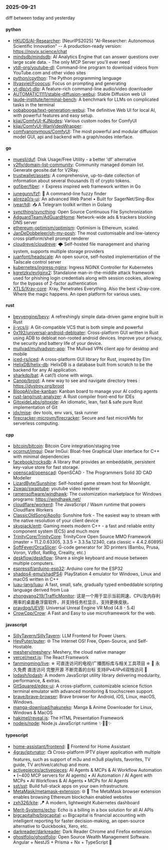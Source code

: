 ### 2025-09-21
diff between today and yesterday

#### python
* [HKUDS/AI-Researcher](https://github.com/HKUDS/AI-Researcher): [NeurIPS2025] "AI-Researcher: Autonomous Scientific Innovation" -- A production-ready version: https://novix.science/chat
* [mindsdb/mindsdb](https://github.com/mindsdb/mindsdb): AI Analytics Engine that can answer questions over large scale data. - The only MCP Server you'll ever need
* [ytdl-org/youtube-dl](https://github.com/ytdl-org/youtube-dl): Command-line program to download videos from YouTube.com and other video sites
* [python/cpython](https://github.com/python/cpython): The Python programming language
* [lllyasviel/Fooocus](https://github.com/lllyasviel/Fooocus): Focus on prompting and generating
* [yt-dlp/yt-dlp](https://github.com/yt-dlp/yt-dlp): A feature-rich command-line audio/video downloader
* [AUTOMATIC1111/stable-diffusion-webui](https://github.com/AUTOMATIC1111/stable-diffusion-webui): Stable Diffusion web UI
* [laude-institute/terminal-bench](https://github.com/laude-institute/terminal-bench): A benchmark for LLMs on complicated tasks in the terminal
* [oobabooga/text-generation-webui](https://github.com/oobabooga/text-generation-webui): The definitive Web UI for local AI, with powerful features and easy setup.
* [kijai/ComfyUI-KJNodes](https://github.com/kijai/ComfyUI-KJNodes): Various custom nodes for ComfyUI
* [kijai/ComfyUI-WanVideoWrapper](https://github.com/kijai/ComfyUI-WanVideoWrapper): 
* [comfyanonymous/ComfyUI](https://github.com/comfyanonymous/ComfyUI): The most powerful and modular diffusion model GUI, api and backend with a graph/nodes interface.

#### go
* [muesli/duf](https://github.com/muesli/duf): Disk Usage/Free Utility - a better 'df' alternative
* [v2fly/domain-list-community](https://github.com/v2fly/domain-list-community): Community managed domain list. Generate geosite.dat for V2Ray.
* [trustwallet/assets](https://github.com/trustwallet/assets): A comprehensive, up-to-date collection of information about several thousands (!) of crypto tokens.
* [gofiber/fiber](https://github.com/gofiber/fiber): ⚡️ Express inspired web framework written in Go
* [junegunn/fzf](https://github.com/junegunn/fzf): 🌸 A command-line fuzzy finder
* [alireza0/s-ui](https://github.com/alireza0/s-ui): An advanced Web Panel • Built for SagerNet/Sing-Box
* [iyear/tdl](https://github.com/iyear/tdl): 📥 A Telegram toolkit written in Golang
* [syncthing/syncthing](https://github.com/syncthing/syncthing): Open Source Continuous File Synchronization
* [AdguardTeam/AdGuardHome](https://github.com/AdguardTeam/AdGuardHome): Network-wide ads & trackers blocking DNS server
* [ethereum-optimism/optimism](https://github.com/ethereum-optimism/optimism): Optimism is Ethereum, scaled.
* [JanDeDobbeleer/oh-my-posh](https://github.com/JanDeDobbeleer/oh-my-posh): The most customisable and low-latency cross platform/shell prompt renderer
* [cloudreve/cloudreve](https://github.com/cloudreve/cloudreve): 🌩 Self-hosted file management and sharing system, supports multiple storage providers
* [juanfont/headscale](https://github.com/juanfont/headscale): An open source, self-hosted implementation of the Tailscale control server
* [kubernetes/ingress-nginx](https://github.com/kubernetes/ingress-nginx): Ingress NGINX Controller for Kubernetes
* [kgretzky/evilginx2](https://github.com/kgretzky/evilginx2): Standalone man-in-the-middle attack framework used for phishing login credentials along with session cookies, allowing for the bypass of 2-factor authentication
* [XTLS/Xray-core](https://github.com/XTLS/Xray-core): Xray, Penetrates Everything. Also the best v2ray-core. Where the magic happens. An open platform for various uses.

#### rust
* [bevyengine/bevy](https://github.com/bevyengine/bevy): A refreshingly simple data-driven game engine built in Rust
* [jj-vcs/jj](https://github.com/jj-vcs/jj): A Git-compatible VCS that is both simple and powerful
* [0x192/universal-android-debloater](https://github.com/0x192/universal-android-debloater): Cross-platform GUI written in Rust using ADB to debloat non-rooted android devices. Improve your privacy, the security and battery life of your device.
* [mullvad/mullvadvpn-app](https://github.com/mullvad/mullvadvpn-app): The Mullvad VPN client app for desktop and mobile
* [iced-rs/iced](https://github.com/iced-rs/iced): A cross-platform GUI library for Rust, inspired by Elm
* [HelixDB/helix-db](https://github.com/HelixDB/helix-db): HelixDB is a database built from scratch to be the backend for any AI application.
* [sharkdp/bat](https://github.com/sharkdp/bat): A cat(1) clone with wings.
* [Canop/broot](https://github.com/Canop/broot): A new way to see and navigate directory trees : https://dystroy.org/broot
* [BloopAI/vibe-kanban](https://github.com/BloopAI/vibe-kanban): Kanban board to manage your AI coding agents
* [rust-lang/rust-analyzer](https://github.com/rust-lang/rust-analyzer): A Rust compiler front-end for IDEs
* [GitoxideLabs/gitoxide](https://github.com/GitoxideLabs/gitoxide): An idiomatic, lean, fast & safe pure Rust implementation of Git
* [jdx/mise](https://github.com/jdx/mise): dev tools, env vars, task runner
* [firecracker-microvm/firecracker](https://github.com/firecracker-microvm/firecracker): Secure and fast microVMs for serverless computing.

#### cpp
* [bitcoin/bitcoin](https://github.com/bitcoin/bitcoin): Bitcoin Core integration/staging tree
* [ocornut/imgui](https://github.com/ocornut/imgui): Dear ImGui: Bloat-free Graphical User interface for C++ with minimal dependencies
* [facebook/rocksdb](https://github.com/facebook/rocksdb): A library that provides an embeddable, persistent key-value store for fast storage.
* [openscad/openscad](https://github.com/openscad/openscad): OpenSCAD - The Programmers Solid 3D CAD Modeller
* [LizardByte/Sunshine](https://github.com/LizardByte/Sunshine): Self-hosted game stream host for Moonlight.
* [2swap/swaptube](https://github.com/2swap/swaptube): youtube video renderer
* [ramensoftware/windhawk](https://github.com/ramensoftware/windhawk): The customization marketplace for Windows programs: https://windhawk.net/
* [cloudflare/workerd](https://github.com/cloudflare/workerd): The JavaScript / Wasm runtime that powers Cloudflare Workers
* [ClassicOldSong/Apollo](https://github.com/ClassicOldSong/Apollo): Sunshine fork - The easiest way to stream with the native resolution of your client device
* [skypjack/entt](https://github.com/skypjack/entt): Gaming meets modern C++ - a fast and reliable entity component system (ECS) and much more
* [TrinityCore/TrinityCore](https://github.com/TrinityCore/TrinityCore): TrinityCore Open Source MMO Framework (master = 11.2.0.63305, 3.3.5 = 3.3.5a.12340, cata classic = 4.4.2.60895)
* [SoftFever/OrcaSlicer](https://github.com/SoftFever/OrcaSlicer): G-code generator for 3D printers (Bambu, Prusa, Voron, VzBot, RatRig, Creality, etc.)
* [deskflow/deskflow](https://github.com/deskflow/deskflow): Share a single keyboard and mouse between multiple computers.
* [espressif/arduino-esp32](https://github.com/espressif/arduino-esp32): Arduino core for the ESP32
* [shadps4-emu/shadPS4](https://github.com/shadps4-emu/shadPS4): PlayStation 4 emulator for Windows, Linux and macOS written in C++
* [luau-lang/luau](https://github.com/luau-lang/luau): A fast, small, safe, gradually typed embeddable scripting language derived from Lua
* [zhongyang219/TrafficMonitor](https://github.com/zhongyang219/TrafficMonitor): 这是一个用于显示当前网速、CPU及内存利用率的桌面悬浮窗软件，并支持任务栏显示，支持更换皮肤。
* [praydog/UEVR](https://github.com/praydog/UEVR): Universal Unreal Engine VR Mod (4.8 - 5.4)
* [CrowCpp/Crow](https://github.com/CrowCpp/Crow): A Fast and Easy to use microframework for the web.

#### javascript
* [SillyTavern/SillyTavern](https://github.com/SillyTavern/SillyTavern): LLM Frontend for Power Users.
* [HeyPuter/puter](https://github.com/HeyPuter/puter): 🌐 The Internet OS! Free, Open-Source, and Self-Hostable.
* [meshery/meshery](https://github.com/meshery/meshery): Meshery, the cloud native manager
* [vercel/next.js](https://github.com/vercel/next.js): The React Framework
* [fanmingming/live](https://github.com/fanmingming/live): ✯ 可直连访问的电视/广播图标库与相关工具项目 ✯ 🔕 永久免费 直连访问 完整开源 不断完善的台标 支持IPv4/IPv6双栈访问 🔕
* [lodash/lodash](https://github.com/lodash/lodash): A modern JavaScript utility library delivering modularity, performance, & extras.
* [GitSquared/edex-ui](https://github.com/GitSquared/edex-ui): A cross-platform, customizable science fiction terminal emulator with advanced monitoring & touchscreen support.
* [brave/brave-browser](https://github.com/brave/brave-browser): Brave browser for Android, iOS, Linux, macOS, Windows.
* [manga-download/hakuneko](https://github.com/manga-download/hakuneko): Manga & Anime Downloader for Linux, Windows & MacOS
* [hakimel/reveal.js](https://github.com/hakimel/reveal.js): The HTML Presentation Framework
* [nodejs/node](https://github.com/nodejs/node): Node.js JavaScript runtime ✨🐢🚀✨

#### typescript
* [home-assistant/frontend](https://github.com/home-assistant/frontend): 🍭 Frontend for Home Assistant
* [4gray/iptvnator](https://github.com/4gray/iptvnator): 📺 Cross-platform IPTV player application with multiple features, such as support of m3u and m3u8 playlists, favorites, TV guide, TV archive/catchup and more.
* [activepieces/activepieces](https://github.com/activepieces/activepieces): AI Agents & MCPs & AI Workflow Automation • (~400 MCP servers for AI agents) • AI Automation / AI Agent with MCPs • AI Workflows & AI Agents • MCPs for AI Agents
* [sst/sst](https://github.com/sst/sst): Build full-stack apps on your own infrastructure.
* [MetaMask/metamask-extension](https://github.com/MetaMask/metamask-extension): 🌐 🔌 The MetaMask browser extension enables browsing Ethereum blockchain enabled websites
* [zxh326/kite](https://github.com/zxh326/kite): 🪁 A modern, lightweight Kubernetes dashboard
* [Merit-Systems/echo](https://github.com/Merit-Systems/echo): Echo is a billing in a box solution for all AI APIs
* [bigcapitalhq/bigcapital](https://github.com/bigcapitalhq/bigcapital): 💵 Bigcapital is financial accounting with intelligent reporting for faster decision-making, an open-source alternative to Quickbooks, Xero, etc.
* [darkreader/darkreader](https://github.com/darkreader/darkreader): Dark Reader Chrome and Firefox extension
* [ghostfolio/ghostfolio](https://github.com/ghostfolio/ghostfolio): Open Source Wealth Management Software. Angular + NestJS + Prisma + Nx + TypeScript 🤍
